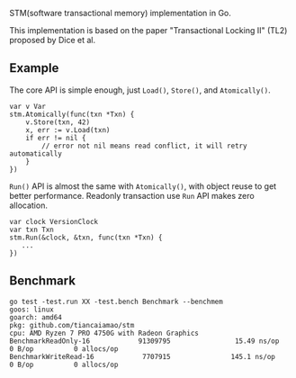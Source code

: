 STM(software transactional memory) implementation in Go.

This implementation is based on the paper "Transactional Locking II" (TL2) proposed by Dice et al.


## Example

The core API is simple enough, just `Load()`, `Store()`, and `Atomically()`.

```
var v Var
stm.Atomically(func(txn *Txn) {
	v.Store(txn, 42)
	x, err := v.Load(txn)
	if err != nil {
		// error not nil means read conflict, it will retry automatically
	}
})
```

`Run()` API is almost the same with `Atomically()`, with object reuse to get better performance.
Readonly transaction use `Run` API makes zero allocation.

```
var clock VersionClock
var txn Txn
stm.Run(&clock, &txn, func(txn *Txn) {
   ...
})
```

## Benchmark

```
go test -test.run XX -test.bench Benchmark --benchmem
goos: linux
goarch: amd64
pkg: github.com/tiancaiamao/stm
cpu: AMD Ryzen 7 PRO 4750G with Radeon Graphics
BenchmarkReadOnly-16            91309795                15.49 ns/op            0 B/op          0 allocs/op
BenchmarkWriteRead-16            7707915               145.1 ns/op             0 B/op          0 allocs/op
```
